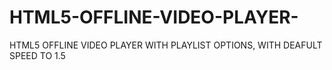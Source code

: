 # HTML5-OFFLINE-VIDEO-PLAYER-
HTML5 OFFLINE VIDEO PLAYER WITH PLAYLIST OPTIONS, WITH DEAFULT SPEED TO 1.5
